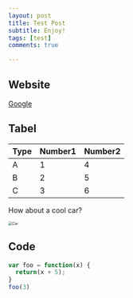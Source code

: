 ```yaml
---
layout: post
title: Test Post
subtitle: Enjoy!
tags: [test]
comments: true

---
```


## Website

[Google](https://www.google.com/?&bih=933&biw=1680&hl=en)

## Tabel

| Type | Number1 | Number2 |
| :--- | :------ | :------ |
| A    | 1       | 4       |
| B    | 2       | 5       |
| C    | 3       | 6       |

How about a cool car?

<img src="/Users/koos/Library/CloudStorage/OneDrive-Personal/%E6%96%87%E6%A1%A3/2024-lamborghini-revuelto-102-641a1d4b533d3.jpg" alt="Car" style="zoom:50%;" />

## Code

```javascript
var foo = function(x) {
  return(x + 5);
}
foo(3)
```

